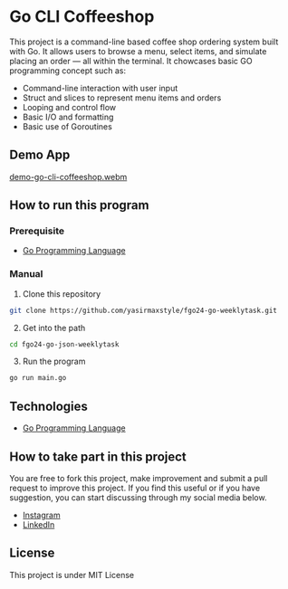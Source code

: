 # Go CLI Coffeeshop
This project is a command-line based coffee shop ordering system built with Go. It allows users to browse a menu, select items, and simulate placing an order — all within the terminal. It chowcases basic GO programming concept such as:
- Command-line interaction with user input
- Struct and slices to represent menu items and orders
- Looping and control flow
- Basic I/O and formatting
- Basic use of Goroutines

## Demo App
[demo-go-cli-coffeeshop.webm](https://github.com/user-attachments/assets/bdff3666-bcf5-4acb-b324-1269e7bf9443)

## How to run this program
### Prerequisite
- [Go Programming Language](https://go.dev/)

### Manual

1. Clone this repository
```bash
git clone https://github.com/yasirmaxstyle/fgo24-go-weeklytask.git
```
2. Get into the path
```bash
cd fgo24-go-json-weeklytask
```
3. Run the program
```bash
go run main.go
```

## Technologies
- [Go Programming Language](https://go.dev/)

## How to take part in this project
You are free to fork this project, make improvement and submit a pull request to improve this project. If you find this useful or if you have suggestion, you can start discussing through my social media below.
- [Instagram](https://www.instagram.com/yasirmaxstyle/)
- [LinkedIn](https://www.linkedin.com/in/muhamad-yasir-806230117/)

## License
This project is under MIT License
